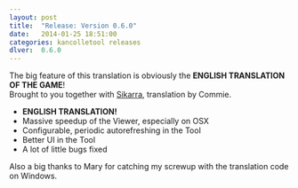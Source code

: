 ```yaml
---
layout: post
title:  "Release: Version 0.6.0"
date:   2014-01-25 18:51:00
categories: kancolletool releases
dlver:  0.6.0
---
```


The big feature of this translation is obviously the **ENGLISH TRANSLATION OF THE GAME**!  
Brought to you together with <a href="http://twitter.com/sikarra" target="_blank">Sikarra</a>, translation by Commie.

* **ENGLISH TRANSLATION!**
* Massive speedup of the Viewer, especially on OSX
* Configurable, periodic autorefreshing in the Tool
* Better UI in the Tool
* A lot of little bugs fixed

Also a big thanks to Mary for catching my screwup with the translation code on Windows.
